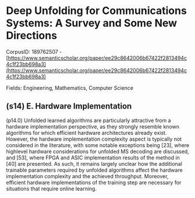 # Deep Unfolding for Communications Systems: A Survey and Some New Directions

CorpusID: 189762507 - [https://www.semanticscholar.org/paper/ee29c8642006b67422f2813494c4c1f23bb698a3](https://www.semanticscholar.org/paper/ee29c8642006b67422f2813494c4c1f23bb698a3)

Fields: Engineering, Mathematics, Computer Science

## (s14) E. Hardware Implementation
(p14.0) Unfolded learned algorithms are particularly attractive from a hardware implementation perspective, as they strongly resemble known algorithms for which efficient hardware architectures already exist. However, the hardware implementation complexity aspect is typically not considered in the literature, with some notable exceptions being [23], where highlevel hardware considerations for unfolded MS decoding are discussed, and [53], where FPGA and ASIC implementation results of the method in [40] are presented. As such, it remains largely unclear how the additional trainable parameters required by unfolded algorithms affect the hardware implementation complexity and the achieved throughput. Moreover, efficient hardware implementations of the training step are necessary for situations that require online learning.
